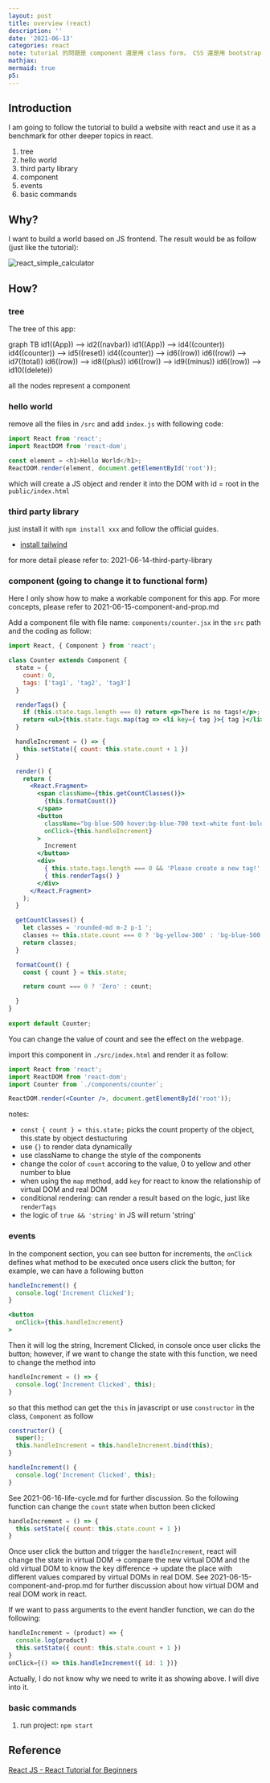```yaml
---
layout: post
title: overview (react)
description: ''
date: '2021-06-13'
categories: react
note: tutorial 的問題是 component 還是用 class form， CSS 還是用 bootstrap，等到寫完以後，tree 的部分要換成新的網頁
mathjax:
mermaid: true
p5:
---
```


## Introduction

I am going to follow the tutorial to build a website with react and use it as a benchmark for other deeper topics in react.

1. tree
2. hello world
3. third party library
4. component
5. events
6. basic commands

## Why?

I want to build a world based on JS frontend. The result would be as follow (just like the tutorial):

<img src='/assets/img/react_simple_calculator.png' class='w-1/2' alt='react_simple_calculator'>

## How?

### tree

The tree of this app:

<div class="mermaid">
graph TB
  id1((App)) --> id2((navbar))
  id1((App)) --> id4((counter))
  id4((counter)) --> id5((reset))
  id4((counter)) --> id6((row))
  id6((row)) --> id7((total))
  id6((row)) --> id8((plus))
  id6((row)) --> id9((minus))
  id6((row)) --> id10((delete))
</div>

all the nodes represent a component

### hello world

remove all the files in `/src` and add `index.js` with following code:

```javascript
import React from 'react';
import ReactDOM from 'react-dom';

const element = <h1>Hello World</h1>;
ReactDOM.render(element, document.getElementById('root'));
```

which will create a JS object and render it into the DOM with id = root in the `public/index.html`

### third party library

just install it with `npm install xxx` and follow the official guides.

* [install tailwind](https://tailwindcss.com/docs/guides/create-react-app)

for more detail please refer to: 2021-06-14-third-party-library

### component (going to change it to functional form)

Here I only show how to make a workable component for this app. For more concepts, please refer to 2021-06-15-component-and-prop.md

Add a component file with file name: `components/counter.jsx` in the `src` path and the coding as follow:

```jsx
import React, { Component } from 'react';

class Counter extends Component {
  state = {
    count: 0,
    tags: ['tag1', 'tag2', 'tag3']
  }

  renderTags() {
    if (this.state.tags.length === 0) return <p>There is no tags!</p>;
    return <ul>{this.state.tags.map(tag => <li key={ tag }>{ tag }</li>)}</ul>
  }

  handleIncrement = () => {
    this.setState({ count: this.state.count + 1 })
  }

  render() {
    return (
      <React.Fragment>
        <span className={this.getCountClasses()}>
          {this.formatCount()}
        </span>
        <button
          className="bg-blue-500 hover:bg-blue-700 text-white font-bold py-2 px-4 rounded"
          onClick={this.handleIncrement}
        >
          Increment
        </button>
        <div>
          { this.state.tags.length === 0 && 'Please create a new tag!' }
          { this.renderTags() }
        </div>
      </React.Fragment>
    );
  }

  getCountClasses() {
    let classes = 'rounded-md m-2 p-1 ';
    classes += this.state.count === 0 ? 'bg-yellow-300' : 'bg-blue-500';
    return classes;
  }

  formatCount() {
    const { count } = this.state;

    return count === 0 ? 'Zero' : count;

  }
}
 
export default Counter;
```

You can change the value of count and see the effect on the webpage.

import this component in `./src/index.html` and render it as follow:

```jsx
import React from 'react';
import ReactDOM from 'react-dom';
import Counter from `./components/counter`;

ReactDOM.render(<Counter />, document.getElementById('root'));
```

notes:

* `const { count } = this.state;` picks the count property of the object, this.state by object destucturing
* use `{}` to render data dynamically
* use className to change the style of the components
* change the color of `count` accoring to the value, 0 to yellow and other number to blue
* when using the `map` method, add `key` for react to know the relationship of virtual DOM and real DOM
* conditional rendering: can render a result based on the logic, just like `renderTags`
* the logic of `true && 'string'` in JS will return 'string'

### events

In the component section, you can see button for increments, the `onClick` defines what method to be executed once users click the button; for example, we can have a following button

```jsx
handleIncrement() {
  console.log('Increment Clicked');
}

<button
  onClick={this.handleIncrement}
>
```

Then it will log the string, Increment Clicked, in console once user clicks the button; however, if we want to change the state with this function, we need to change the method into

```jsx
handleIncrement = () => {
  console.log('Increment Clicked', this);
}
```

so that this method can get the `this` in javascript or use `constructor` in the class, `Component` as follow

```jsx
constructor() {
  super();
  this.handleIncrement = this.handleIncrement.bind(this);
}

handleIncrement() {
  console.log('Increment Clicked', this);
}
```

See 2021-06-16-life-cycle.md for further discussion. So the following function can change the `count` state when button been clicked

```jsx
handleIncrement = () => {
  this.setState({ count: this.state.count + 1 })
}
```

Once user click the button and trigger the `handleIncrement`, react will change the state in virtual DOM -> compare the new virtual DOM and the old virtual DOM to know the key difference -> update the place with different values compared by virtual DOMs in real DOM. See 2021-06-15-component-and-prop.md for further discussion about how virtual DOM and real DOM work in react.

If we want to pass arguments to the event handler function, we can do the following:

```jsx
handleIncrement = (product) => {
  console.log(product)
  this.setState({ count: this.state.count + 1 })
}
onClick={() => this.handleIncrement({ id: 1 })}
```

Actually, I do not know why we need to write it as showing above. I will dive into it.

### basic commands

1. run project: `npm start`

## Reference

[React JS - React Tutorial for Beginners](https://www.youtube.com/watch?v=Ke90Tje7VS0)
